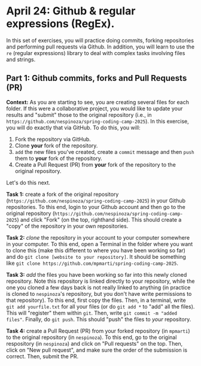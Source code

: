 # April 24: Github & regular expressions (RegEx).

In this set of exercises, you will practice doing commits, forking repositories and performing pull requests via Github. In addition, you will learn to use the `re` (regular expressions) library to deal with complex tasks involving files and strings.

## Part 1: Github commits, forks and Pull Requests (PR)

**Context:** As you are starting to see, you are creating several files for each folder. If this were a collaborative project, you would like to update your results and "submit" those to the original repository (i.e., in `https://github.com/nespinoza/spring-coding-camp-2025`). In this exercise, you will do exactly that via GitHub. To do this, you will:

1. Fork the repository via GitHub.
2. Clone **your** fork of the repository.
3. `add` the new files you've created, create a `commit` message and then `push` them to **your** fork of the repository.
4. Create a Pull Request (PR) from **your** fork of the repository to the original repository.

Let's do this next.

**Task 1:** create a fork of the original repository (`https://github.com/nespinoza/spring-coding-camp-2025`) in your Github repositories. To this end, login to your Github account and then go to the original repository (`https://github.com/nespinoza/spring-coding-camp-2025`) and click "Fork" (on the top, righthand side). This should create a "copy" of the repository in your own repositories.

**Task 2:** *clone* the repository in your account to your computer somewhere in your computer. To this end, open a Terminal in the folder where you want to clone this (make this different to where you have been working so far) and do `git clone [website to your repository]`. It should be something like `git clone https://github.com/mpmarti/spring-coding-camp-2025`.

**Task 3:** *add* the files you have been working so far into this newly cloned repository. Note this repository is linked directly to your repository, while the one you cloned a few days back is not really linked to anything (in practice is cloned to `nespinoza`'s repository, but you don't have write permissions to that repository). To this end, first copy the files. Then, in a terminal, write `git add yourfile.txt` for all your files (or do `git add *` to "add" all the files). This will "register" them within `git`. Then, write `git commit -m "added files"`. Finally, do `git push`. This should "push" the files to *your* repository.

**Task 4:** create a Pull Request (PR) from your forked repository (in `mpmarti`) to the original repository (in `nespinoza`). To this end, go to the original respository (in `nespinoza`) and click on "Pull requests" on the top. Then, click on "New pull request", and make sure the order of the submission is correct. Then, submit the PR.
